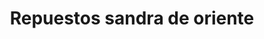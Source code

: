 ---
title: "Repuestos sandra de oriente"
url: /puerto-la-cruz/repuestos-sandra-de-oriente/
shop: Elektrisch
---
